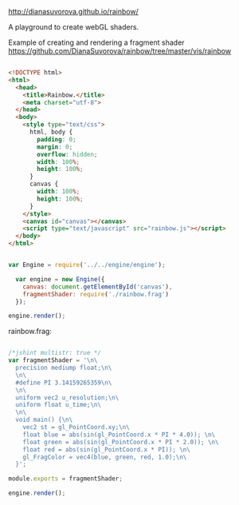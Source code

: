 http://dianasuvorova.github.io/rainbow/

A playground to create webGL shaders.

Example of creating and rendering a fragment shader 
https://github.com/DianaSuvorova/rainbow/tree/master/vis/rainbow


```html

<!DOCTYPE html>
<html>
  <head>
    <title>Rainbow.</title>
    <meta charset="utf-8">
  </head>
  <body>
    <style type="text/css">
      html, body {
        padding: 0;
        margin: 0;
        overflow: hidden;
        width: 100%;
        height: 100%;
      }
      canvas {
        width: 100%;
        height: 100%;
      }
    </style>
    <canvas id="canvas"></canvas>
    <script type="text/javascript" src="rainbow.js"></script>
  </body>
</html>

```

```javascript

var Engine = require('../../engine/engine');

  var engine = new Engine({
    canvas: document.getElementById('canvas'),
    fragmentShader: require('./rainbow.frag')
  });

engine.render();

```

rainbow.frag:

```javascript

/*jshint multistr: true */
var fragmentShader = '\n\
  precision mediump float;\n\
  \n\
  #define PI 3.14159265359\n\
  \n\
  uniform vec2 u_resolution;\n\
  uniform float u_time;\n\
  \n\
  void main() {\n\
    vec2 st = gl_PointCoord.xy;\n\
    float blue = abs(sin(gl_PointCoord.x * PI * 4.0)); \n\
    float green = abs(sin(gl_PointCoord.x * PI * 2.0)); \n\
    float red = abs(sin(gl_PointCoord.x * PI)); \n\
    gl_FragColor = vec4(blue, green, red, 1.0);\n\
  }';

module.exports = fragmentShader;

engine.render();

```
